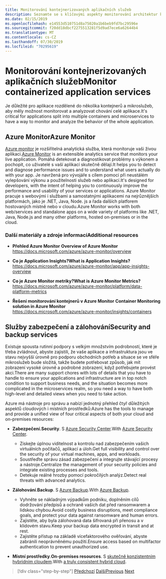 ```yaml
---
title: Monitorování kontejnerizovaných aplikačních služeb
description: Seznamte se s klíčovými aspekty monitorování architektur kontejnerů
ms.date: 02/15/2019
ms.openlocfilehash: e14553d510751d8a75020a1b6beb9fd7bc29596e
ms.sourcegitcommit: f20dd18dbcf2275513281f5d9ad7ece6a62644b4
ms.translationtype: MT
ms.contentlocale: cs-CZ
ms.lasthandoff: 07/30/2019
ms.locfileid: "70295619"
---
```

# <a name="monitor-containerized-application-services"></a><span data-ttu-id="ed065-103">Monitorování kontejnerizovaných aplikačních služeb</span><span class="sxs-lookup"><span data-stu-id="ed065-103">Monitor containerized application services</span></span>

<span data-ttu-id="ed065-104">Je důležité pro aplikace rozdělené do několika kontejnerů a mikroslužeb, aby měly možnost monitorovat a analyzovat chování celé aplikace.</span><span class="sxs-lookup"><span data-stu-id="ed065-104">It's critical for applications split into multiple containers and microservices to have a way to monitor and analyze the behavior of the whole application.</span></span>

## <a name="azure-monitor"></a><span data-ttu-id="ed065-105">Azure Monitor</span><span class="sxs-lookup"><span data-stu-id="ed065-105">Azure Monitor</span></span>

<span data-ttu-id="ed065-106">[Azure monitor](https://azure.microsoft.com/services/monitor/) je rozšiřitelná analytická služba, která monitoruje vaši živou aplikaci.</span><span class="sxs-lookup"><span data-stu-id="ed065-106">[Azure Monitor](https://azure.microsoft.com/services/monitor/) is an extensible analytics service that monitors your live application.</span></span> <span data-ttu-id="ed065-107">Pomáhá detekovat a diagnostikovat problémy s výkonem a pochopit, co uživatelé s vaší aplikací skutečně dělají.</span><span class="sxs-lookup"><span data-stu-id="ed065-107">It helps you to detect and diagnose performance issues and to understand what users actually do with your app.</span></span> <span data-ttu-id="ed065-108">Je navržená pro vývojáře s cílem pomoci při neustálém vylepšování výkonu a použitelnosti služeb nebo aplikací.</span><span class="sxs-lookup"><span data-stu-id="ed065-108">It's designed for developers, with the intent of helping you to continuously improve the performance and usability of your services or applications.</span></span> <span data-ttu-id="ed065-109">Azure Monitor pracuje s webovými i službami a samostatnými aplikacemi na nejrůznějších platformách, jako je .NET, Java, Node. js a řada dalších platforem hostovaných místně nebo v cloudu.</span><span class="sxs-lookup"><span data-stu-id="ed065-109">Azure Monitor works with both web/services and standalone apps on a wide variety of platforms like .NET, Java, Node.js and many other platforms, hosted on-premises or in the cloud.</span></span>

### <a name="additional-resources"></a><span data-ttu-id="ed065-110">Další materiály a zdroje informací</span><span class="sxs-lookup"><span data-stu-id="ed065-110">Additional resources</span></span>

- <span data-ttu-id="ed065-111">**Přehled Azure Monitor** </span><span class="sxs-lookup"><span data-stu-id="ed065-111">**Overview of Azure Monitor** </span></span>\
  <https://docs.microsoft.com/azure/azure-monitor/overview>

- <span data-ttu-id="ed065-112">**Co je Application Insights?**</span><span class="sxs-lookup"><span data-stu-id="ed065-112">**What is Application Insights?**</span></span> \
  <https://docs.microsoft.com/azure/azure-monitor/app/app-insights-overview>

- <span data-ttu-id="ed065-113">**Co je Azure Monitor metriky?**</span><span class="sxs-lookup"><span data-stu-id="ed065-113">**What is Azure Monitor Metrics?**</span></span> \
  <https://docs.microsoft.com/azure/azure-monitor/platform/data-platform-metrics>

- <span data-ttu-id="ed065-114">**Řešení monitorování kontejnerů v Azure Monitor** </span><span class="sxs-lookup"><span data-stu-id="ed065-114">**Container Monitoring solution in Azure Monitor** </span></span>\
  <https://docs.microsoft.com/azure/azure-monitor/insights/containers>

## <a name="security-and-backup-services"></a><span data-ttu-id="ed065-115">Služby zabezpečení a zálohování</span><span class="sxs-lookup"><span data-stu-id="ed065-115">Security and backup services</span></span>

<span data-ttu-id="ed065-116">Existuje spousta rutinní podpory s velkým množstvím podrobností, které je třeba zvládnout, abyste zajistili, že vaše aplikace a infrastruktura jsou ve stavu nejvyšší úrovně pro podporu obchodních potřeb a situace se ve sféře mikroslužeb bude složitá, takže budete potřebovat způsob, jak mít zobrazení vysoké úrovně a podrobné zobrazení, když potřebujete provést akci.</span><span class="sxs-lookup"><span data-stu-id="ed065-116">There are many support chores with lots of details that you have to handle to ensure your applications and infrastructure are in top notch condition to support business needs, and the situation becomes more complicated in the microservices realm, so you need a way to have both high-level and detailed views when you need to take action.</span></span>

<span data-ttu-id="ed065-117">Azure má nástroje pro správu a nabízí jednotný přehled čtyř důležitých aspektů cloudových i místních prostředků:</span><span class="sxs-lookup"><span data-stu-id="ed065-117">Azure has the tools to manage and provide a unified view of four critical aspects of both your cloud and on-premises resources:</span></span>

- <span data-ttu-id="ed065-118">**Zabezpečení.**</span><span class="sxs-lookup"><span data-stu-id="ed065-118">**Security**.</span></span> <span data-ttu-id="ed065-119">S [Azure Security Center](https://azure.microsoft.com/services/security-center/).</span><span class="sxs-lookup"><span data-stu-id="ed065-119">With [Azure Security Center](https://azure.microsoft.com/services/security-center/).</span></span>
  - <span data-ttu-id="ed065-120">Získejte úplnou viditelnost a kontrolu nad zabezpečením vašich virtuálních počítačů, aplikací a úloh.</span><span class="sxs-lookup"><span data-stu-id="ed065-120">Get full visibility and control over the security of your virtual machines, apps, and workloads.</span></span>
  - <span data-ttu-id="ed065-121">Soustřeďte správu zásad zabezpečení a integrujte stávající procesy a nástroje.</span><span class="sxs-lookup"><span data-stu-id="ed065-121">Centralize the management of your security policies and integrate existing processes and tools.</span></span>
  - <span data-ttu-id="ed065-122">Detekuje reálné hrozby pomocí pokročilých analýz.</span><span class="sxs-lookup"><span data-stu-id="ed065-122">Detect real threats with advanced analytics.</span></span>

- <span data-ttu-id="ed065-123">**Zálohování**.</span><span class="sxs-lookup"><span data-stu-id="ed065-123">**Backup**.</span></span> <span data-ttu-id="ed065-124">S [Azure Backup](https://azure.microsoft.com/services/backup/).</span><span class="sxs-lookup"><span data-stu-id="ed065-124">With [Azure Backup](https://azure.microsoft.com/services/backup/).</span></span>
  - <span data-ttu-id="ed065-125">Vyhněte se nákladným výpadkům podniku, doplněním cílů dodržování předpisů a ochraně vašich dat před ransomwarem a lidskou chybou.</span><span class="sxs-lookup"><span data-stu-id="ed065-125">Avoid costly business disruptions, meet compliance goals, and protect your data against ransomware and human errors.</span></span>
  - <span data-ttu-id="ed065-126">Zajistěte, aby byla zálohovaná data šifrovaná při přenosu a v klidovém stavu.</span><span class="sxs-lookup"><span data-stu-id="ed065-126">Keep your backup data encrypted in transit and at rest.</span></span>
  - <span data-ttu-id="ed065-127">Zajistěte přístup na základě vícefaktorového ověřování, abyste zabránili neoprávněnému použití.</span><span class="sxs-lookup"><span data-stu-id="ed065-127">Ensure access based on multifactor authentication to prevent unauthorized use.</span></span>

- <span data-ttu-id="ed065-128">**Místní prostředky**.</span><span class="sxs-lookup"><span data-stu-id="ed065-128">**On-premises resources**.</span></span> <span data-ttu-id="ed065-129">S [skutečně konzistentním hybridním cloudem](https://azure.microsoft.com/resources/truly-consistent-hybrid-cloud-with-microsoft-azure/).</span><span class="sxs-lookup"><span data-stu-id="ed065-129">With [a truly consistent hybrid cloud](https://azure.microsoft.com/resources/truly-consistent-hybrid-cloud-with-microsoft-azure/).</span></span>

>[!div class="step-by-step"]
><span data-ttu-id="ed065-130">[Předchozí](manage-production-docker-environments.md)
>[Další](../key-takeaways/index.md)</span><span class="sxs-lookup"><span data-stu-id="ed065-130">[Previous](manage-production-docker-environments.md)
[Next](../key-takeaways/index.md)</span></span>
